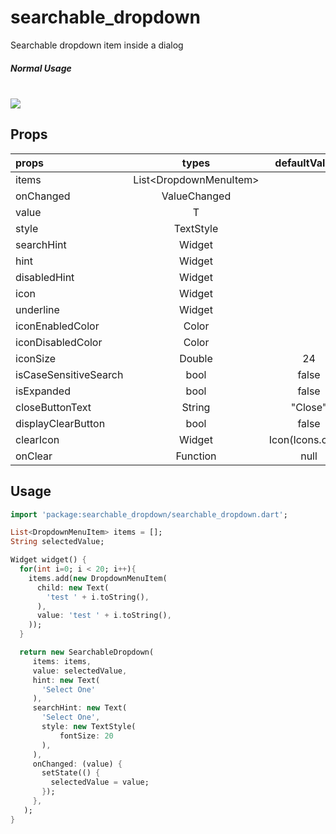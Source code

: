 # searchable_dropdown

Searchable dropdown item inside a dialog

<h5>Normal Usage</h5>
<br/><img src="https://raw.githubusercontent.com/icemanbsi/searchable_dropdown/master/doc/sample1.gif"/>


## Props
| props                   | types           | defaultValues                                                                                                     |
| :---------------------- | :-------------: | :---------------------------------------------------------------------------------------------------------------: |
| items                   | List<DropdownMenuItem<T>>        |                                                                                                  |
| onChanged               | ValueChanged<T> |                                                                                                                   |
| value                   | T               |                                                                                                                   |
| style                   | TextStyle       |                                                                                                                   |
| searchHint              | Widget          |                                                                                                                   |
| hint                    | Widget          |                                                                                                                   |
| disabledHint            | Widget          |                                                                                                                   |
| icon                    | Widget          |                                                                                                                   |
| underline               | Widget          |                                                                                                                   |
| iconEnabledColor        | Color           |                                                                                                                   |
| iconDisabledColor       | Color           |                                                                                                                   |
| iconSize                | Double          | 24                                                                                                                |
| isCaseSensitiveSearch   | bool            | false                                                                                                             |
| isExpanded              | bool            | false                                                                                                             |
| closeButtonText         | String          | "Close"                                                                                                           |
| displayClearButton      | bool            | false                                                                                                             |
| clearIcon               | Widget          | Icon(Icons.clear)                                                                                                 |
| onClear                 | Function        | null                                                                                                             |


## Usage
```dart
import 'package:searchable_dropdown/searchable_dropdown.dart';

List<DropdownMenuItem> items = [];
String selectedValue;

Widget widget() {
  for(int i=0; i < 20; i++){
    items.add(new DropdownMenuItem(
      child: new Text(
        'test ' + i.toString(),
      ),
      value: 'test ' + i.toString(),
    ));
  }

  return new SearchableDropdown(
     items: items,
     value: selectedValue,
     hint: new Text(
       'Select One'
     ),
     searchHint: new Text(
       'Select One',
       style: new TextStyle(
           fontSize: 20
       ),
     ),
     onChanged: (value) {
       setState(() {
         selectedValue = value;
       });
     },
   );
}
```
